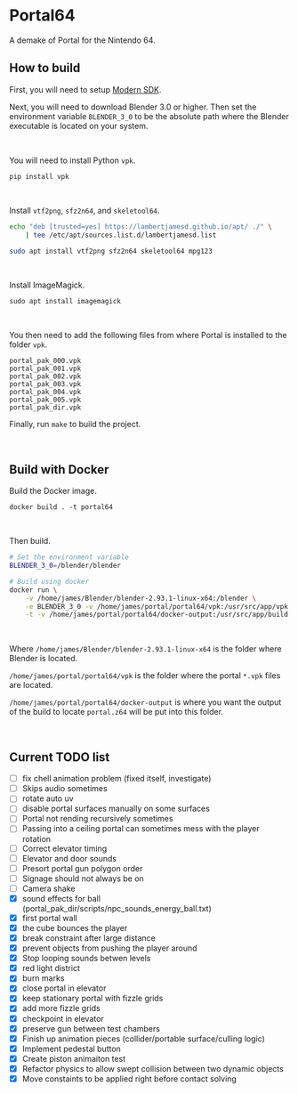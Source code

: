 # Portal64

A demake of Portal for the Nintendo 64.

## How to build

First, you will need to setup [Modern SDK](https://crashoveride95.github.io/n64hbrew/modernsdk/startoff.html).

Next, you will need to download Blender 3.0 or higher. Then set the environment variable `BLENDER_3_0` to be the absolute path where the Blender executable is located on your system.

<br />

You will need to install Python `vpk`.
```
pip install vpk
```

<br />

Install `vtf2png`, `sfz2n64`, and `skeletool64`.
```sh
echo "deb [trusted=yes] https://lambertjamesd.github.io/apt/ ./" \
    | tee /etc/apt/sources.list.d/lambertjamesd.list

sudo apt install vtf2png sfz2n64 skeletool64 mpg123
```

<br />

Install ImageMagick.
```
sudo apt install imagemagick
```

<br />

You then need to add the following files from where Portal is installed to the folder `vpk`.
```
portal_pak_000.vpk  
portal_pak_001.vpk  
portal_pak_002.vpk  
portal_pak_003.vpk  
portal_pak_004.vpk  
portal_pak_005.vpk  
portal_pak_dir.vpk
```

Finally, run `make` to build the project.

<br />


## Build with Docker


Build the Docker image.
```
docker build . -t portal64
```

<br />

Then build.
```sh
# Set the environment variable
BLENDER_3_0=/blender/blender

# Build using docker
docker run \
    -v /home/james/Blender/blender-2.93.1-linux-x64:/blender \
    -e BLENDER_3_0 -v /home/james/portal/portal64/vpk:/usr/src/app/vpk \
    -t -v /home/james/portal/portal64/docker-output:/usr/src/app/build portal64
```

<br />

Where `/home/james/Blender/blender-2.93.1-linux-x64` is the folder where Blender is located.

`/home/james/portal/portal64/vpk` is the folder where the portal `*.vpk` files are located.

`/home/james/portal/portal64/docker-output` is where you want the output of the build to locate `portal.z64` will be put into this folder.

<br />

## Current TODO list

- [ ] fix chell animation problem (fixed itself, investigate)
- [ ] Skips audio sometimes
- [ ] rotate auto uv
- [ ] disable portal surfaces manually on some surfaces
- [ ] Portal not rending recursively sometimes
- [ ] Passing into a ceiling portal can sometimes mess with the player rotation
- [ ] Correct elevator timing
- [ ] Elevator and door sounds
- [ ] Presort portal gun polygon order
- [ ] Signage should not always be on
- [ ] Camera shake
- [x] sound effects for ball (portal_pak_dir/scripts/npc_sounds_energy_ball.txt)
- [x] first portal wall
- [x] the cube bounces the player
- [x] break constraint after large distance
- [x] prevent objects from pushing the player around
- [x] Stop looping sounds betwen levels
- [x] red light district
- [x] burn marks
- [x] close portal in elevator
- [x] keep stationary portal with fizzle grids
- [x] add more fizzle grids
- [x] checkpoint in elevator
- [x] preserve gun between test chambers
- [x] Finish up animation pieces (collider/portable surface/culling logic)
- [x] Implement pedestal button
- [x] Create piston animaiton test
- [x] Refactor physics to allow swept collision between two dynamic objects
- [x] Move constaints to be applied right before contact solving
